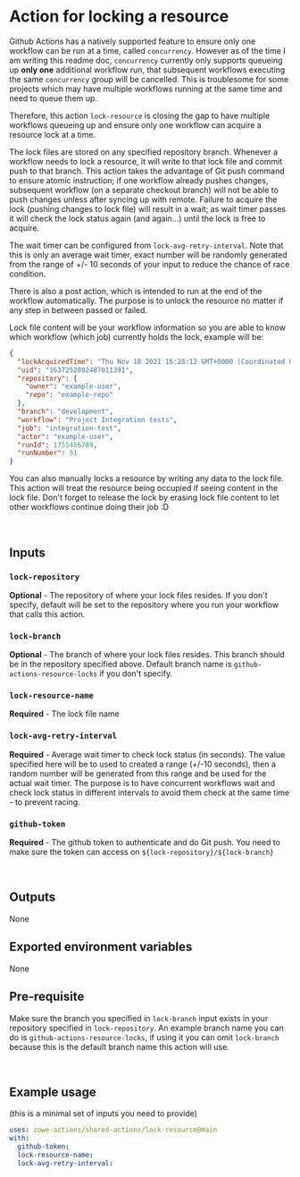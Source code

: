 # Action for locking a resource

Github Actions has a natively supported feature to ensure only one workflow can be run at a time, called `concurrency`. However as of the time I am writing this readme doc, `concurrency` currently only supports queueing up **only one** additional workflow run, that subsequent workflows executing the same `concurrency` group will be cancelled. This is troublesome for some projects which may have multiple workflows running at the same time and need to queue them up.  
  
Therefore, this action `lock-resource` is closing the gap to have multiple workflows queueing up and ensure only one workflow can acquire a resource lock at a time.  

The lock files are stored on any specified repository branch. Whenever a workflow needs to lock a resource, it will write to that lock file and commit push to that branch. This action takes the advantage of Git push command to ensure atomic instruction; if one workflow already pushes changes, subsequent workflow (on a separate checkout branch) will not be able to push changes unless after syncing up with remote. Failure to acquire the lock (pushing changes to lock file) will result in a wait; as wait timer passes it will check the lock status again (and again...) until the lock is free to acquire.

The wait timer can be configured from `lock-avg-retry-interval`. Note that this is only an average wait timer, exact number will be randomly generated from the range of +/- 10 seconds of your input to reduce the chance of race condition.

There is also a post action, which is intended to run at the end of the workflow automatically. The purpose is to unlock the resource no matter if any step in between passed or failed.  

Lock file content will be your workflow information so you are able to know which workflow (which job) currently holds the lock, example will be:

```JSON
{
  "lockAcquiredTime": "Thu Nov 18 2021 16:28:12 GMT+0000 (Coordinated Universal Time)",
  "uid": "1637252892487011391",
  "repository": {
    "owner": "example-user",
    "repo": "example-repo"
  },
  "branch": "development",
  "workflow": "Project Integration tests",
  "job": "integration-test",
  "actor": "example-user",
  "runId": 1755456789,
  "runNumber": 51
}
```

You can also manually locks a resource by writing any data to the lock file. This action will treat the resource being occupied if seeing content in the lock file. Don't forget to release the lock by erasing lock file content to let other workflows continue doing their job :D

<br />

## Inputs

### `lock-repository`

**Optional** - The repository of where your lock files resides. If you don't specify, default will be set to the repository where you run your workflow that calls this action.

### `lock-branch`

**Optional** - The branch of where your lock files resides. This branch should be in the repository specified above. Default branch name is `github-actions-resource-locks` if you don't specify.

### `lock-resource-name`

**Required** - The lock file name

### `lock-avg-retry-interval`

**Required** - Average wait timer to check lock status (in seconds). The value specified here will be to used to created a range (+/-10 seconds), then a random number will be generated from this range and be used for the actual wait timer. The purpose is to have concurrent workflows wait and check lock status in different intervals to avoid them check at the same time - to prevent racing.

### `github-token`

**Required** - The github token to authenticate and do Git push. You need to make sure the token can access on `${lock-repository}/${lock-branch}`

<br />

## Outputs

None
<br />

## Exported environment variables

None
<br />

## Pre-requisite

Make sure the branch you specified in `lock-branch` input exists in your repository specified in `lock-repository`. An example branch name you can do is `github-actions-resource-locks`, if using it you can omit `lock-branch` because this is the default branch name this action will use.

<br />

## Example usage

(this is a minimal set of inputs you need to provide)

```yaml
uses: zowe-actions/shared-actions/lock-resource@main
with:
  github-token: 
  lock-resource-name: 
  lock-avg-retry-interval: 
```

